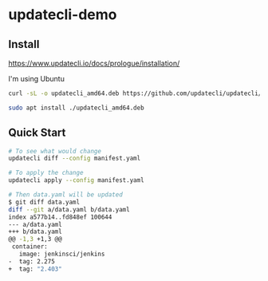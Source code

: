 # updatecli-demo

## Install

https://www.updatecli.io/docs/prologue/installation/

I'm using Ubuntu

```bash
curl -sL -o updatecli_amd64.deb https://github.com/updatecli/updatecli/releases/download/v0.49.2/updatecli_amd64.deb

sudo apt install ./updatecli_amd64.deb
```

## Quick Start

```bash
# To see what would change
updatecli diff --config manifest.yaml

# To apply the change
updatecli apply --config manifest.yaml

# Then data.yaml will be updated
$ git diff data.yaml
diff --git a/data.yaml b/data.yaml
index a577b14..fd848ef 100644
--- a/data.yaml
+++ b/data.yaml
@@ -1,3 +1,3 @@
 container:
   image: jenkinsci/jenkins
-  tag: 2.275
+  tag: "2.403"
```